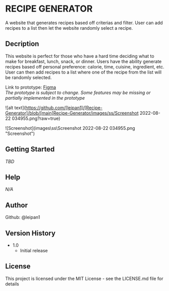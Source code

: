 # RECIPE GENERATOR

A website that generates recipes based off criterias and filter. User can add recipes to a list then let the website randomly select a recipe.

## Decription

This website is perfect for those who have a hard time deciding what to make for breakfast, lunch, snack, or dinner. Users have the ability generate recipes based off personal preference: calorie, time, cuisine, ingredient, etc. User can then add recipes to a list where one of the recipe from the list will be randomly selected.

Link to prototype: [Figma](https://www.figma.com/file/miWyqaio7Ogt2hdiPy8Tw9/Recipe-Generator?node-id=0%3A1 "Figma Prototype")<br />
_The prototype is subject to change. Some features may be missing or partially implemented in the prototype_


![alt text](https://github.com/[leipan1]/[Recipe-Generator]/blob/[main]Recipe-Generator/images/ss/Screenshot 2022-08-22 034955.png?raw=true)

![Screenshot](images\ss\Screenshot 2022-08-22 034955.png "Screenshot")

## Getting Started

_TBD_

## Help

_N/A_

## Author
Github: @leipan1

## Version History

- 1.0
  - Initial release

## License

This project is licensed under the MIT License - see the LICENSE.md file for details
